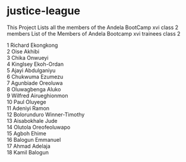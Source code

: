 # justice-league
This Project Lists all the members of the Andela BootCamp xvi class 2 members
List of the Members of Andela Bootcamp xvi trainees class 2

1 Richard Ekongkong <br/>
2 Oise Akhibi <br/>
3 Chika Onwueyi <br/>
4 Kinglsey Ekoh-Ordan <br/>
5 Ajayi Abdulganiyu <br/>
6 Chukwuma Ezumezu <br/>
7 Agunbiade Oreoluwa <br/>
8 Oluwagbenga Aluko <br/>
9 Wilfred Airueghionmon <br/>
10 Paul Oluyege <br/>
11 Adeniyi Ramon <br/>
12 Bolorunduro Winner-Timothy <br/>
13 Aisabokhale Jude <br/>
14 Olutola Oreofeoluwapo <br/>
15 Agboh Ehime <br/>
16 Balogun Emmanuel <br/>
17 Ahmad Adelaja <br/>
18 Kamil Balogun <br/>
